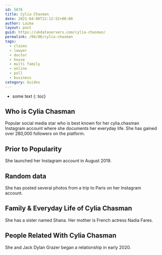 ```yaml
---
id: 5876
title: Cylia Chasman
date: 2021-04-06T22:12:52+00:00
author: Laima
layout: post
guid: https://ukdataservers.com/cylia-chasman/
permalink: /04/06/cylia-chasman
tags:
  - claims
  - lawyer
  - doctor
  - house
  - multi family
  - online
  - poll
  - business
category: Guides
---
```


* some text
{: toc}


## Who is Cylia Chasman
                  
                  
                  
Popular social media star who is best known for her cylia.chasman Instagram account where she documents her everyday life. She has gained over 280,000 followers on the platform. 
                  
              
            
              
            
                
                
                
## Prior to Popularity
                  
                  
                  
She launched her Instagram account in August 2019. 
                  
              
            
              
            
                
                
                
## Random data
                  
                  
                  
She has posted several photos from a trip to Paris on her Instagram account. 
                  
              
            
              
            
                
                
                
## Family & Everyday Life of Cylia Chasman
                  
                  
                  
She has a sister named Shana. Her mother is French actress Nadia Fares.
                  
              
            
              
            
                
                
                
## People Related With Cylia Chasman
                  
                  
                  
She and Jack Dylan Grazer began a relationship in early 2020.
                  
              
            
              
            
                
              
            
              
              
            
            
              
            
          
          
          